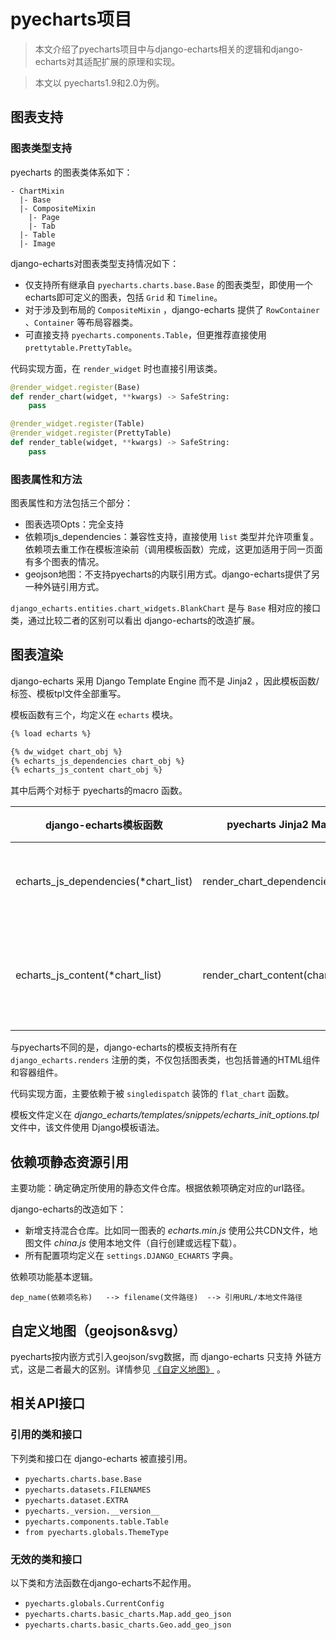 # pyecharts项目

> 本文介绍了pyecharts项目中与django-echarts相关的逻辑和django-echarts对其适配扩展的原理和实现。

> 本文以 pyecharts1.9和2.0为例。

## 图表支持

### 图表类型支持

pyecharts 的图表类体系如下：

```
- ChartMixin
  |- Base
  |- CompositeMixin
    |- Page
    |- Tab
  |- Table
  |- Image
```



django-echarts对图表类型支持情况如下：

- 仅支持所有继承自 `pyecharts.charts.base.Base` 的图表类型，即使用一个echarts即可定义的图表，包括 `Grid` 和 `Timeline`。
- 对于涉及到布局的 `CompositeMixin` ，django-echarts 提供了 `RowContainer` 、`Container` 等布局容器类。
- 可直接支持 `pyecharts.components.Table`，但更推荐直接使用 `prettytable.PrettyTable`。

代码实现方面，在 `render_widget` 时也直接引用该类。

```python
@render_widget.register(Base)
def render_chart(widget, **kwargs) -> SafeString:
    pass

@render_widget.register(Table)
@render_widget.register(PrettyTable)
def render_table(widget, **kwargs) -> SafeString:
    pass
```

### 图表属性和方法

图表属性和方法包括三个部分：

- 图表选项Opts：完全支持
- 依赖项js_dependencies：兼容性支持，直接使用 `list` 类型并允许项重复。依赖项去重工作在模板渲染前（调用模板函数）完成，这更加适用于同一页面有多个图表的情况。
- geojson地图：不支持pyecharts的内联引用方式。django-echarts提供了另一种外链引用方式。

`django_echarts.entities.chart_widgets.BlankChart` 是与 `Base` 相对应的接口类，通过比较二者的区别可以看出 django-echarts的改造扩展。

## 图表渲染

django-echarts 采用 Django Template Engine 而不是 Jinja2 ，因此模板函数/标签、模板tpl文件全部重写。

模板函数有三个，均定义在 `echarts` 模块。

```html
{% load echarts %}

{% dw_widget chart_obj %}
{% echarts_js_dependencies chart_obj %}
{% echarts_js_content chart_obj %}
```

其中后两个对标于 pyecharts的macro 函数。

| django-echarts模板函数               | pyecharts Jinja2 Macro           | 说明           |
| ------------------------------------ | -------------------------------- | -------------- |
| echarts_js_dependencies(*chart_list) | render_chart_dependencies(chart) | 渲染依赖项     |
| echarts_js_content(*chart_list)      | render_chart_content(chart)      | 渲染初始化脚本 |

与pyecharts不同的是，django-echarts的模板支持所有在 `django_echarts.renders` 注册的类，不仅包括图表类，也包括普通的HTML组件和容器组件。

代码实现方面，主要依赖于被 `singledispatch` 装饰的 `flat_chart` 函数。

模板文件定义在 *django_echarts/templates/snippets/echarts_init_options.tpl* 文件中，该文件使用 Django模板语法。

## 依赖项静态资源引用

主要功能：确定确定所使用的静态文件仓库。根据依赖项确定对应的url路径。

django-echarts的改造如下：

- 新增支持混合仓库。比如同一图表的 *echarts.min.js* 使用公共CDN文件，地图文件 *china.js* 使用本地文件（自行创建或远程下载）。
- 所有配置项均定义在 `settings.DJANGO_ECHARTS` 字典。

依赖项功能基本逻辑。

```
dep_name(依赖项名称)   --> filename(文件路径)  --> 引用URL/本地文件路径
```



## 自定义地图（geojson&svg）

pyecharts按内嵌方式引入geojson/svg数据，而 django-echarts 只支持 外链方式，这是二者最大的区别。详情参见 [《自定义地图》](/guides/custom_maps) 。

## 相关API接口

### 引用的类和接口

下列类和接口在 django-echarts 被直接引用。

- `pyecharts.charts.base.Base`
- `pyecharts.datasets.FILENAMES`
- `pyecharts.dataset.EXTRA`
- `pyecharts._version.__version__`
- `pyecharts.components.table.Table`
- `from pyecharts.globals.ThemeType`

### 无效的类和接口

以下类和方法函数在django-echarts不起作用。

- `pyecharts.globals.CurrentConfig`
- `pyecharts.charts.basic_charts.Map.add_geo_json`
- `pyecharts.charts.basic_charts.Geo.add_geo_json`
